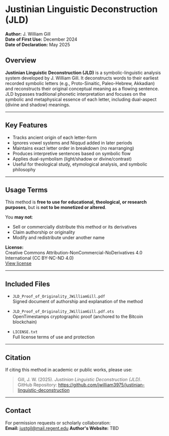 # Justinian Linguistic Deconstruction (JLD)

**Author:** J. William Gill  
**Date of First Use:** December 2024  
**Date of Declaration:** May 2025

## Overview

**Justinian Linguistic Deconstruction (JLD)** is a symbolic-linguistic analysis system developed by J. William Gill. It deconstructs words to their earliest recorded symbolic letters (e.g., Proto-Sinaitic, Paleo-Hebrew, Akkadian) and reconstructs their original conceptual meaning as a flowing sentence. JLD bypasses traditional phonetic interpretation and focuses on the symbolic and metaphysical essence of each letter, including dual-aspect (divine and shadow) meanings.

---

## Key Features

- Tracks ancient origin of each letter-form
- Ignores vowel systems and Niqqud added in later periods
- Maintains exact letter order in breakdown (no rearranging)
- Produces interpretive sentences based on symbolic flow
- Applies dual-symbolism (light/shadow or divine/contrast)
- Useful for theological study, etymological analysis, and symbolic philosophy

---

## Usage Terms

This method is **free to use for educational, theological, or research purposes**, but is **not to be monetized or altered**.

You **may not**:
- Sell or commercially distribute this method or its derivatives
- Claim authorship or originality
- Modify and redistribute under another name

**License:**  
Creative Commons Attribution-NonCommercial-NoDerivatives 4.0 International (CC BY-NC-ND 4.0)  
[View license](https://creativecommons.org/licenses/by-nc-nd/4.0/)

---

## Included Files

- `JLD_Proof_of_Originality_JWilliamGill.pdf`  
  Signed document of authorship and explanation of the method

- `JLD_Proof_of_Originality_JWilliamGill.pdf.ots`  
  OpenTimestamps cryptographic proof (anchored to the Bitcoin blockchain)

- `LICENSE.txt`  
  Full license terms of use and protection

---

## Citation

If citing this method in academic or public works, please use:

> Gill, J. W. (2025). *Justinian Linguistic Deconstruction (JLD)*.  
> GitHub Repository: https://github.com/jwilliam3975/justinian-linguistic-deconstruction

---

## Contact

For permission requests or scholarly collaboration:  
**Email:** justgil@mail.regent.edu
**Author's Website:** TBD
